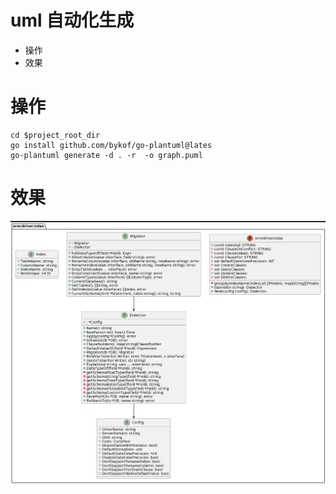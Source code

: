 # uml 自动化生成
* 操作
* 效果

# 操作
```shell
cd $project_root_dir
go install github.com/bykof/go-plantuml@lates
go-plantuml generate -d . -r  -o graph.puml
```

# 效果
![B站_account](uml.png)